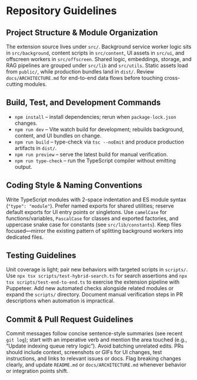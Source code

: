 # Repository Guidelines

## Project Structure & Module Organization
The extension source lives under `src/`. Background service worker logic sits in `src/background`, content scripts in `src/content`, UI assets in `src/ui`, and offscreen workers in `src/offscreen`. Shared logic, embeddings, storage, and RAG pipelines are grouped under `src/lib` and `src/utils`. Static assets load from `public/`, while production bundles land in `dist/`. Review `docs/ARCHITECTURE.md` for end-to-end data flows before touching cross-cutting modules.

## Build, Test, and Development Commands
- `npm install` – install dependencies; rerun when `package-lock.json` changes.
- `npm run dev` – Vite watch build for development; rebuilds background, content, and UI bundles on change.
- `npm run build` – type-check via `tsc --noEmit` and produce production artifacts in `dist/`.
- `npm run preview` – serve the latest build for manual verification.
- `npm run type-check` – run the TypeScript compiler without emitting output.

## Coding Style & Naming Conventions
Write TypeScript modules with 2-space indentation and ES module syntax (`"type": "module"`). Prefer named exports for shared utilities; reserve default exports for UI entry points or singletons. Use `camelCase` for functions/variables, `PascalCase` for classes and exported factories, and uppercase snake case for constants (see `src/lib/constants`). Keep files focused—mirror the existing pattern of splitting background workers into dedicated files.

## Testing Guidelines
Unit coverage is light; pair new behaviors with targeted scripts in `scripts/`. Use `npx tsx scripts/test-hybrid-search.ts` for search assertions and `npx tsx scripts/test-end-to-end.ts` to exercise the extension pipeline with Puppeteer. Add new automated checks alongside related modules or expand the `scripts/` directory. Document manual verification steps in PR descriptions when automation is impractical.

## Commit & Pull Request Guidelines
Commit messages follow concise sentence-style summaries (see recent `git log`); start with an imperative verb and mention the area touched (e.g., “Update indexing queue retry logic”). Avoid batching unrelated edits. PRs should include context, screenshots or GIFs for UI changes, test instructions, and links to relevant issues or docs. Flag breaking changes clearly, and update `README.md` or `docs/ARCHITECTURE.md` whenever behavior or integration points shift.
